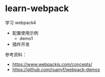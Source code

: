 # learn-webpack

学习 webpack4

- 配置使用示例
  - demo1
- 插件开发

参考资料：

- https://www.webpackjs.com/concepts/
- https://github.com/ruanyf/webpack-demos
